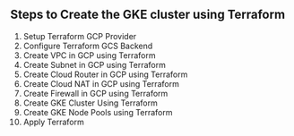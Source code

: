 ## Steps to Create the GKE cluster using Terraform
1. Setup Terraform GCP Provider
2. Configure Terraform GCS Backend
3. Create VPC in GCP using Terraform
4. Create Subnet in GCP using Terraform
5. Create Cloud Router in GCP using Terraform
6. Create Cloud NAT in GCP using Terraform
7. Create Firewall in GCP using Terraform
8. Create GKE Cluster Using Terraform
9. Create GKE Node Pools using Terraform
10. Apply Terraform